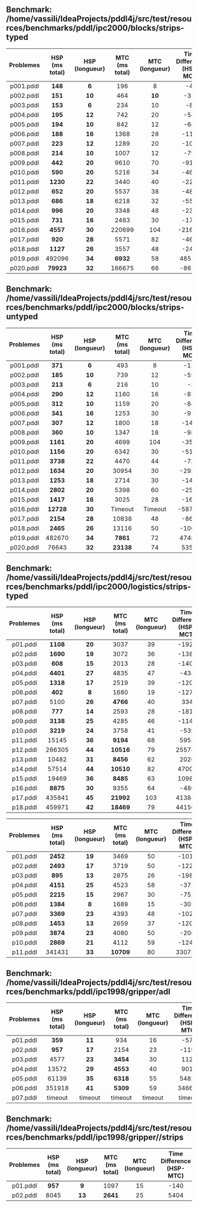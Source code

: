  
## Benchmark: /home/vassili/IdeaProjects/pddl4j/src/test/resources/benchmarks/pddl/ipc2000/blocks/strips-typed
 
|Problemes|HSP (ms total)|HSP (longueur)|MTC (ms total)|MTC (longueur)|Time Difference (HSP-MCT)|Length Difference (HSP-MCT)|
|:-------:|:------------:|:------------:|:------------:|:------------:|:-----------------------:|:-------------------------:|
|p001.pddl|**148**|**6**|196|8|-48|-2|
|p002.pddl|**151**|**10**|464|**10**|-313|0|
|p003.pddl|**153**|**6**|234|10|-81|-4|
|p004.pddl|**195**|**12**|742|20|-547|-8|
|p005.pddl|**194**|**10**|842|12|-648|-2|
|p006.pddl|**188**|**16**|1368|28|-1180|-12|
|p007.pddl|**223**|**12**|1289|20|-1066|-8|
|p008.pddl|**214**|**10**|1007|12|-793|-2|
|p009.pddl|**442**|**20**|9610|70|-9168|-50|
|p010.pddl|**590**|**20**|5216|34|-4626|-14|
|p011.pddl|**1230**|**22**|3440|40|-2210|-18|
|p012.pddl|**652**|**20**|5537|38|-4885|-18|
|p013.pddl|**686**|**18**|6218|32|-5532|-14|
|p014.pddl|**996**|**20**|3348|48|-2352|-28|
|p015.pddl|**731**|**16**|2483|30|-1752|-14|
|p016.pddl|**4557**|**30**|220699|104|-216142|-74|
|p017.pddl|**920**|**28**|5571|82|-4651|-54|
|p018.pddl|**1127**|**26**|3557|48|-2430|-22|
|p019.pddl|492096|**34**|**6932**|58|485164|-24|
|p020.pddl|**79923**|**32**|166675|66|-86752|-34|
 
## Benchmark: /home/vassili/IdeaProjects/pddl4j/src/test/resources/benchmarks/pddl/ipc2000/blocks/strips-untyped
 
|Problemes|HSP (ms total)|HSP (longueur)|MTC (ms total)|MTC (longueur)|Time Difference (HSP-MCT)|Length Difference (HSP-MCT)|
|:-------:|:------------:|:------------:|:------------:|:------------:|:-----------------------:|:-------------------------:|
|p001.pddl|**371**|**6**|493|8|-122|-2|
|p002.pddl|**185**|**10**|739|12|-554|-2|
|p003.pddl|**213**|**6**|216|10|-3|-4|
|p004.pddl|**290**|**12**|1160|16|-870|-4|
|p005.pddl|**312**|**10**|1159|20|-847|-10|
|p006.pddl|**341**|**16**|1253|30|-912|-14|
|p007.pddl|**307**|**12**|1800|18|-1493|-6|
|p008.pddl|**360**|**10**|1347|18|-987|-8|
|p009.pddl|**1161**|**20**|4699|104|-3538|-84|
|p010.pddl|**1156**|**20**|6342|30|-5186|-10|
|p011.pddl|**3738**|**22**|4470|44|-732|-22|
|p012.pddl|**1634**|**20**|30954|30|-29320|-10|
|p013.pddl|**1253**|**18**|2714|30|-1461|-12|
|p014.pddl|**2802**|**20**|5398|60|-2596|-40|
|p015.pddl|**1417**|**16**|3025|28|-1608|-12|
|p016.pddl|**12728**|**30**|Timeout|Timeout|-587889|-50|
|p017.pddl|**2154**|**28**|10838|48|-8684|-20|
|p018.pddl|**2465**|**26**|13116|50|-10651|-24|
|p019.pddl|482670|**34**|**7861**|72|474809|-38|
|p020.pddl|76643|**32**|**23138**|74|53505|-42|
 
## Benchmark: /home/vassili/IdeaProjects/pddl4j/src/test/resources/benchmarks/pddl/ipc2000/logistics/strips-typed
 
|Problemes|HSP (ms total)|HSP (longueur)|MTC (ms total)|MTC (longueur)|Time Difference (HSP-MCT)|Length Difference (HSP-MCT)|
|:-------:|:------------:|:------------:|:------------:|:------------:|:-----------------------:|:-------------------------:|
|p01.pddl|**1108**|**20**|3037|39|-1929|-19|
|p02.pddl|**1690**|**19**|3072|36|-1382|-17|
|p03.pddl|**608**|**15**|2013|28|-1405|-13|
|p04.pddl|**4401**|**27**|4835|47|-434|-20|
|p05.pddl|**1318**|**17**|2519|39|-1201|-22|
|p06.pddl|**402**|**8**|1680|19|-1278|-11|
|p07.pddl|5100|**26**|**4766**|40|334|-14|
|p08.pddl|**777**|**14**|2593|28|-1816|-14|
|p09.pddl|**3138**|**25**|4285|46|-1147|-21|
|p10.pddl|**3219**|**24**|3758|41|-539|-17|
|p11.pddl|15145|**36**|**9194**|68|5951|-32|
|p12.pddl|266305|**44**|**10516**|79|255789|-35|
|p13.pddl|10482|**31**|**8456**|62|2026|-31|
|p14.pddl|57514|**44**|**10510**|82|47004|-38|
|p15.pddl|19469|**36**|**8485**|63|10984|-27|
|p16.pddl|**8875**|**30**|9355|64|-480|-34|
|p17.pddl|435841|**45**|**21992**|103|413849|-58|
|p18.pddl|459971|**42**|**18469**|79|441502|-37|
 
|Problemes|HSP (ms total)|HSP (longueur)|MTC (ms total)|MTC (longueur)|Time Difference (HSP-MTC)|Length Difference (HSP-MTC)|
|:-------:|:------------:|:------------:|:------------:|:------------:|:-----------------------:|:-------------------------:| 
|p01.pddl|**2452**|**19**|3469|50|-1017|-31|
|p02.pddl|**2493**|**17**|3719|50|-1226|-33|
|p03.pddl|**895**|**13**|2875|26|-1980|-13|
|p04.pddl|**4151**|**25**|4523|58|-372|-33|
|p05.pddl|**2215**|**15**|2967|30|-752|-15|
|p06.pddl|**1384**|**8**|1689|15|-305|-7|
|p07.pddl|**3369**|**23**|4393|48|-1024|-25|
|p08.pddl|**1453**|**13**|2659|37|-1206|-24|
|p09.pddl|**3874**|**23**|4080|50|-206|-27|
|p10.pddl|**2869**|**21**|4112|59|-1243|-38|
|p11.pddl|341431|**33**|**10709**|80|330722|-47|
 
 
## Benchmark: /home/vassili/IdeaProjects/pddl4j/src/test/resources/benchmarks/pddl/ipc1998/gripper/adl
 
| Problemes | HSP (ms total) | HSP (longueur) | MTC (ms total) | MTC (longueur) | Time Difference (HSP-MTC) | Length Difference (HSP-MTC) |
|:---------:|:--------------:|:--------------:|:--------------:|:--------------:|:-------------------------:|:---------------------------:|
| p01.pddl  |    **359**     |     **11**     |      934       |       16       |           -575            |             -5              |
| p02.pddl  |    **957**     |     **17**     |      2154      |       23       |           -1197           |             -6              |
| p03.pddl  |      4577      |     **23**     |    **3454**    |       30       |           1123            |             -7              |
| p04.pddl  |     13572      |     **29**     |    **4553**    |       40       |           9019            |             -11             |
| p05.pddl  |     61139      |     **35**     |    **6318**    |       55       |           54821           |             -20             |
| p06.pddl  |     351918     |     **41**     |    **5309**    |       59       |          346609           |             -18             |
| p07.pddl  |    timeout     |    timeout     |    timeout     |    timeout     |          timeout          |           timeout           |

## Benchmark: /home/vassili/IdeaProjects/pddl4j/src/test/resources/benchmarks/pddl/ipc1998/gripper//strips
 
|Problemes|HSP (ms total)|HSP (longueur)|MTC (ms total)|MTC (longueur)|Time Difference (HSP-MTC)|Length Difference (HSP-MTC)|
|:-------:|:------------:|:------------:|:------------:|:------------:|:-----------------------:|:-------------------------:|
|p01.pddl|**957**|**9**|1097|15|-140|-6|
|p02.pddl|8045|**13**|**2641**|25|5404|-12|
